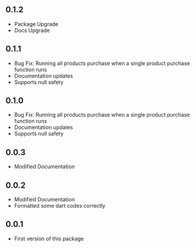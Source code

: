 ## 0.1.2

- Package Upgrade
- Docs Upgrade

## 0.1.1

- Bug Fix: Running all products purchase when a single product purchase function runs
- Documentation updates
- Supports null safety

## 0.1.0

- Bug Fix: Running all products purchase when a single product purchase function runs
- Documentation updates
- Supports null safety

## 0.0.3

- Modified Documentation

## 0.0.2

- Modified Documentation
- Formatted some dart codes correctly

## 0.0.1

- First version of this package

